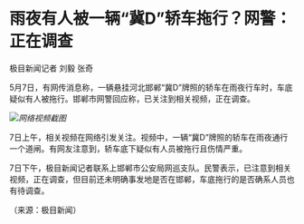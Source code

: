 # 雨夜有人被一辆“冀D”轿车拖行？网警：正在调查

极目新闻记者 刘毅 张奇

5月7日，有网传消息称，一辆悬挂河北邯郸“冀D”牌照的轿车在雨夜行车时，车底疑似有人被拖行。邯郸市网警回应称，已关注到相关视频，正在调查。

![](https://inews.gtimg.com/om_bt/OC8mQFVVu_zEolqhRt6TDAM1kjyM8sKhyMh_tpfy4_5tgAA/1000)_网络视频截图_

7日上午，相关视频在网络引发关注。视频中，一辆“冀D”牌照的轿车在雨夜通行一个道闸。有网友注意到，轿车底下疑似有人员被拖行且伤情严重。

7日下午，极目新闻记者联系上邯郸市公安局网巡支队。民警表示，已注意到相关视频，正在调查，但目前还未明确事发地是否在邯郸，车底拖行的是否确系人员也有待调查。

（来源：极目新闻）

